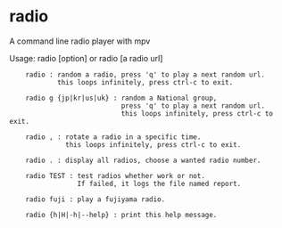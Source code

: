 # radio

A command line radio player with mpv

 Usage: radio [option] or radio [a radio url]

        radio : random a radio, press 'q' to play a next random url.
                this loops infinitely, press ctrl-c to exit.

        radio g {jp|kr|us|uk} : random a National group,
                                press 'q' to play a next random url.
                                this loops infinitely, press ctrl-c to exit.

        radio , : rotate a radio in a specific time.
                  this loops infinitely, press ctrl-c to exit.

        radio . : display all radios, choose a wanted radio number.

        radio TEST : test radios whether work or not.
                     If failed, it logs the file named report.

        radio fuji : play a fujiyama radio.

        radio {h|H|-h|--help} : print this help message.
